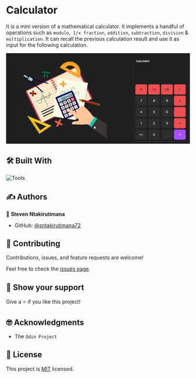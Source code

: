 # Calculator

It is a mini version of a mathematical calculator. It implements a handful of operations such as `modulo`,` 1/x fraction`, `addition`, `subtraction`, `division` & `multiplication`. It can recall the previous calculation result and use it as input for the following calculation.

<img alt="Main UI" src="./screenshot.png" />


## 🛠️ Built With

![Tools](https://skillicons.dev/icons?i=html,css,js,git,github)


## ✍️ Authors

👤 **Steven Ntakirutimana**

- GitHub: [@sntakirutimana72](https://github.com/sntakirutimana72)


## 🤝 Contributing

Contributions, issues, and feature requests are welcome!

Feel free to check the [issues page](../../issues/).


## 🫶 Show your support

Give a ⭐️ if you like this project!


## 🤓 Acknowledgments

- The `Odin Project`


## 📝 License

This project is [MIT](./LICENSE) licensed.


